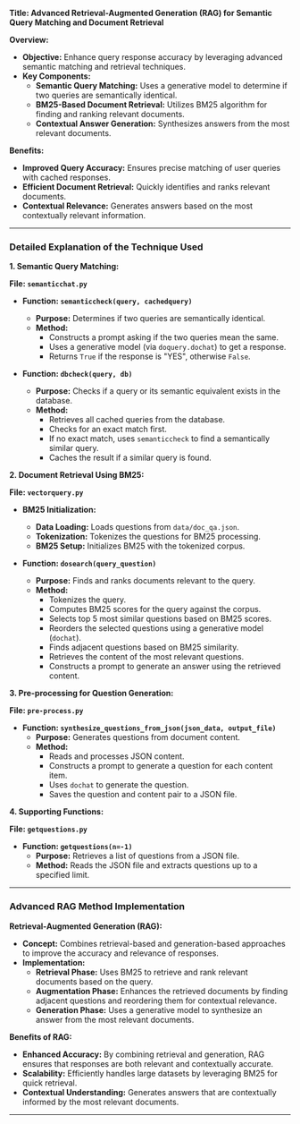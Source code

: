 **Title: Advanced Retrieval-Augmented Generation (RAG) for Semantic Query Matching and Document Retrieval**

**Overview:**
- **Objective:** Enhance query response accuracy by leveraging advanced semantic matching and retrieval techniques.
- **Key Components:**
  - **Semantic Query Matching:** Uses a generative model to determine if two queries are semantically identical.
  - **BM25-Based Document Retrieval:** Utilizes BM25 algorithm for finding and ranking relevant documents.
  - **Contextual Answer Generation:** Synthesizes answers from the most relevant documents.

**Benefits:**
- **Improved Query Accuracy:** Ensures precise matching of user queries with cached responses.
- **Efficient Document Retrieval:** Quickly identifies and ranks relevant documents.
- **Contextual Relevance:** Generates answers based on the most contextually relevant information.

---

### Detailed Explanation of the Technique Used

**1. Semantic Query Matching:**

**File: `semanticchat.py`**

- **Function: `semanticcheck(query, cachedquery)`**
  - **Purpose:** Determines if two queries are semantically identical.
  - **Method:** 
    - Constructs a prompt asking if the two queries mean the same.
    - Uses a generative model (via `doquery.dochat`) to get a response.
    - Returns `True` if the response is "YES", otherwise `False`.

- **Function: `dbcheck(query, db)`**
  - **Purpose:** Checks if a query or its semantic equivalent exists in the database.
  - **Method:**
    - Retrieves all cached queries from the database.
    - Checks for an exact match first.
    - If no exact match, uses `semanticcheck` to find a semantically similar query.
    - Caches the result if a similar query is found.

**2. Document Retrieval Using BM25:**

**File: `vectorquery.py`**

- **BM25 Initialization:**
  - **Data Loading:** Loads questions from `data/doc_qa.json`.
  - **Tokenization:** Tokenizes the questions for BM25 processing.
  - **BM25 Setup:** Initializes BM25 with the tokenized corpus.

- **Function: `dosearch(query_question)`**
  - **Purpose:** Finds and ranks documents relevant to the query.
  - **Method:**
    - Tokenizes the query.
    - Computes BM25 scores for the query against the corpus.
    - Selects top 5 most similar questions based on BM25 scores.
    - Reorders the selected questions using a generative model (`dochat`).
    - Finds adjacent questions based on BM25 similarity.
    - Retrieves the content of the most relevant questions.
    - Constructs a prompt to generate an answer using the retrieved content.

**3. Pre-processing for Question Generation:**

**File: `pre-process.py`**

- **Function: `synthesize_questions_from_json(json_data, output_file)`**
  - **Purpose:** Generates questions from document content.
  - **Method:**
    - Reads and processes JSON content.
    - Constructs a prompt to generate a question for each content item.
    - Uses `dochat` to generate the question.
    - Saves the question and content pair to a JSON file.

**4. Supporting Functions:**

**File: `getquestions.py`**

- **Function: `getquestions(n=-1)`**
  - **Purpose:** Retrieves a list of questions from a JSON file.
  - **Method:** Reads the JSON file and extracts questions up to a specified limit.

---

### Advanced RAG Method Implementation

**Retrieval-Augmented Generation (RAG):**

- **Concept:** Combines retrieval-based and generation-based approaches to improve the accuracy and relevance of responses.
- **Implementation:**
  - **Retrieval Phase:** Uses BM25 to retrieve and rank relevant documents based on the query.
  - **Augmentation Phase:** Enhances the retrieved documents by finding adjacent questions and reordering them for contextual relevance.
  - **Generation Phase:** Uses a generative model to synthesize an answer from the most relevant documents.

**Benefits of RAG:**

- **Enhanced Accuracy:** By combining retrieval and generation, RAG ensures that responses are both relevant and contextually accurate.
- **Scalability:** Efficiently handles large datasets by leveraging BM25 for quick retrieval.
- **Contextual Understanding:** Generates answers that are contextually informed by the most relevant documents.

---

